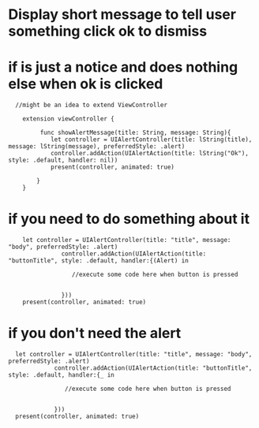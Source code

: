 # Display short message to tell user something click ok to dismiss


# if is just a notice and does nothing else when ok is clicked

      //might be an idea to extend ViewController

        extension viewController {

             func showAlertMessage(title: String, message: String){
                let controller = UIAlertController(title: lString(title), message: lString(message), preferredStyle: .alert)
                controller.addAction(UIAlertAction(title: lString("Ok"), style: .default, handler: nil))
                present(controller, animated: true)

            }
        }


# if you need to do something about it


        let controller = UIAlertController(title: "title", message: "body", preferredStyle: .alert)
                   controller.addAction(UIAlertAction(title: "buttonTitle", style: .default, handler:{(Alert) in

                      //execute some code here when button is pressed


                   }))
        present(controller, animated: true)
  
# if you don't need the alert

      let controller = UIAlertController(title: "title", message: "body", preferredStyle: .alert)
                 controller.addAction(UIAlertAction(title: "buttonTitle", style: .default, handler:{_ in

                    //execute some code here when button is pressed


                 }))
      present(controller, animated: true)
